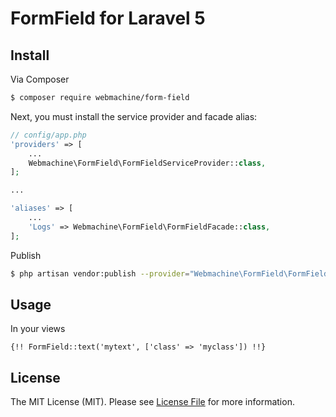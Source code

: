# FormField for Laravel 5

## Install

Via Composer

``` bash
$ composer require webmachine/form-field
```

Next, you must install the service provider and facade alias:

```php
// config/app.php
'providers' => [
    ...
    Webmachine\FormField\FormFieldServiceProvider::class,
];

...

'aliases' => [
    ...
    'Logs' => Webmachine\FormField\FormFieldFacade::class,
];
```

Publish

``` bash
$ php artisan vendor:publish --provider="Webmachine\FormField\FormFieldServiceProvider"
```

## Usage

In your views
``` blade
{!! FormField::text('mytext', ['class' => 'myclass']) !!}
```

## License

The MIT License (MIT). Please see [License File](LICENSE.md) for more information.
